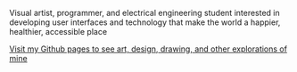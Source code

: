 Visual artist, programmer, and electrical engineering student interested in developing user interfaces and technology that make the world a happier, healthier, accessible place

<a href="https://jayhcrawford.github.io/">Visit my Github pages to see art, design, drawing, and other explorations of mine</a>
